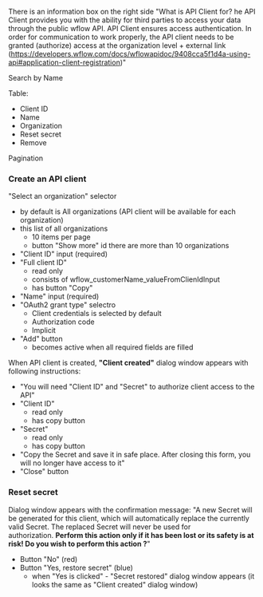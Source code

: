 
There is an information box on the  right side
"What is API Client for?
he API Client provides you with the ability for third parties to access your data through the public wflow API. API Client ensures access authentication. In order for communication to work properly, the API client needs to be granted (authorize) access at the organization level + external link (https://developers.wflow.com/docs/wflowapidoc/9408cca5f1d4a-using-api#application-client-registration)"


Search by Name

Table:
* Client ID
* Name
* Organization
* Reset secret
* Remove

Pagination

### Create an API client

"Select an organization" selector
* by default is All organizations (API client will be available for each organization)
* this list of all organizations
	* 10 items per page
	* button "Show more" id there are more than 10 organizations
* "Client ID" input (required)
* "Full client ID"
	* read only
	* consists of wflow_customerName_valueFromClienIdInput
	* has button "Copy"
* "Name" input (required)
* "OAuth2 grant type" selectro
	* Client credentials is selected by default
	* Authorization code
	* Implicit
* "Add" button
	* becomes active when all required fields are filled


When API client is created, **"Client created"** dialog window appears with following instructions:
* "You will need "Client ID" and "Secret" to authorize client access to the API"
* "Client ID"
	* read only
	* has copy button
* "Secret"
	* read only
	* has copy button
* "Copy the Secret and save it in safe place. After closing this form, you will no longer have access to it"
* "Close" button

### Reset secret

Dialog window appears with the confirmation message:
"A new Secret will be generated for this client, which will automatically replace the currently valid Secret. The replaced Secret will never be used for authorization. **Perform this action only if it has been lost or its safety is at risk! Do you wish to perform this action ?**"

* Button "No" (red)
* Button "Yes, restore secret" (blue)
	* when "Yes is clicked" - "Secret restored" dialog window appears (it looks the same as "Client created" dialog window)